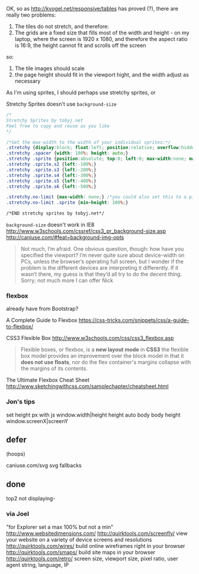 OK, so as http://kvogel.net/responsive/tables has proved (?), there are really two problems:

1. The tiles do not stretch, and therefore:
2. The grids are a fixed size that fills most of the width and height - on my laptop, where the screen is 1920 x 1080, and therefore the aspect ratio is 16:9, the height cannot fit and scrolls off the screen

so:

1. The tile images should scale
2. the page height should fit in the viewport hight, and the width adjust as necessary

As I'm using sprites, I should perhaps use stretchy sprites, or 

Stretchy Sprites
doesn't use `background-size`

```css
/*
Stretchy Sprites by tobyj.net
Feel free to copy and reuse as you like
*/

/*Set the max-width to the width of your individual sprites:*/
.stretchy {display:block; float:left; position:relative; overflow:hidden; max-width:160px;}
.stretchy .spacer {width: 100%; height: auto;}
.stretchy .sprite {position:absolute; top:0; left:0; max-width:none; max-height:100%;}
.stretchy .sprite.s2 {left:-100%;}
.stretchy .sprite.s3 {left:-200%;}
.stretchy .sprite.s4 {left:-300%;}
.stretchy .sprite.s5 {left:-400%;}
.stretchy .sprite.s6 {left:-500%;}

.stretchy.no-limit {max-width: none;} /*you could also set this to a pixel size, for example 320px, to limit the maximum*/
.stretchy.no-limit .sprite {min-height: 100%;}

/*END stretchy sprites by tobyj.net*/
```



`background-size` doesn't work in IE8
http://www.w3schools.com/cssref/css3_pr_background-size.asp
http://caniuse.com/#feat=background-img-opts

>Not much, I’m afraid.  One obvious question, though: how have you specified the viewport?
>I’m never quite sure about device-width on PCs, unless the browser’s operating full screen, but I wonder if the problem is the different devices are interpreting it differently.  If it wasn’t there, my guess is that they’d all try to do the decent thing. Sorry; not much more I can offer Nick


### flexbox

already have from Bootstrap?

A Complete Guide to Flexbox
https://css-tricks.com/snippets/css/a-guide-to-flexbox/

CSS3 Flexible Box
http://www.w3schools.com/css/css3_flexbox.asp
>Flexible boxes, or flexbox, is a **new layout mode** in **CSS3**
>the flexible box model provides an improvement over the block model in that it **does not use floats**, nor do the flex container's margins collapse with the margins of its contents.

The Ultimate Flexbox Cheat Sheet
http://www.sketchingwithcss.com/samplechapter/cheatsheet.html

### Jon's tips

set height px with js
window.width|height
height auto body
body height
window.screenX|screenY

## defer

(hoops)

caniuse.com/svg
svg fallbacks

## done

top2 not displaying-

### via Joel

"for Explorer set a max 100% but not a min"
http://www.websitedimensions.com/
http://quirktools.com/screenfly/ view your website on a variety of device screens and resolutions
http://quirktools.com/wires/ build online wireframes right in your browser
http://quirktools.com/smaps/ build site maps in your browser
http://quirktools.com/retro/ screen size, viewport size, pixel ratio, user agent string, language, IP
